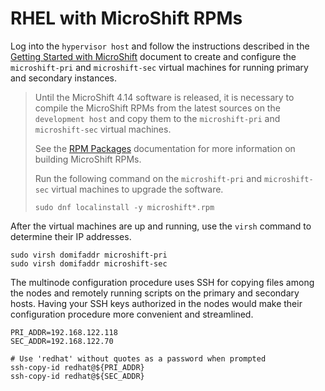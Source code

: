 # RHEL with MicroShift RPMs
Log into the `hypervisor host` and follow the instructions described in the
[Getting Started with MicroShift](../getting_started.md) document to create
and configure the `microshift-pri` and `microshift-sec` virtual machines for
running primary and secondary instances.

> Until the MicroShift 4.14 software is released, it is necessary to compile the
> MicroShift RPMs from the latest sources on the `development host` and copy
> them to the `microshift-pri` and `microshift-sec` virtual machines.
>
> See the [RPM Packages](../devenv_setup.md#rpm-packages) documentation
> for more information on building MicroShift RPMs.
>
> Run the following command on the `microshift-pri` and `microshift-sec`
> virtual machines to upgrade the software.
> ```
> sudo dnf localinstall -y microshift*.rpm
> ```

After the virtual machines are up and running, use the `virsh` command to determine their IP addresses.
```
sudo virsh domifaddr microshift-pri
sudo virsh domifaddr microshift-sec
```

The multinode configuration procedure uses SSH for copying files among the
nodes and remotely running scripts on the primary and secondary hosts.
Having your SSH keys authorized in the nodes would make their configuration
procedure more convenient and streamlined.
```
PRI_ADDR=192.168.122.118
SEC_ADDR=192.168.122.70

# Use 'redhat' without quotes as a password when prompted
ssh-copy-id redhat@${PRI_ADDR}
ssh-copy-id redhat@${SEC_ADDR}
```
